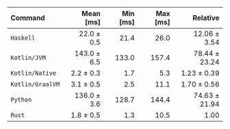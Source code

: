 | Command | Mean [ms] | Min [ms] | Max [ms] | Relative |
|:---|---:|---:|---:|---:|
| `Haskell` | 22.0 ± 0.5 | 21.4 | 26.0 | 12.06 ± 3.54 |
| `Kotlin/JVM` | 143.0 ± 6.5 | 133.0 | 157.4 | 78.44 ± 23.24 |
| `Kotlin/Native` | 2.2 ± 0.3 | 1.7 | 5.3 | 1.23 ± 0.39 |
| `Kotlin/GraalVM` | 3.1 ± 0.5 | 2.5 | 11.1 | 1.70 ± 0.56 |
| `Python` | 136.0 ± 3.6 | 128.7 | 144.4 | 74.63 ± 21.94 |
| `Rust` | 1.8 ± 0.5 | 1.3 | 10.5 | 1.00 |
